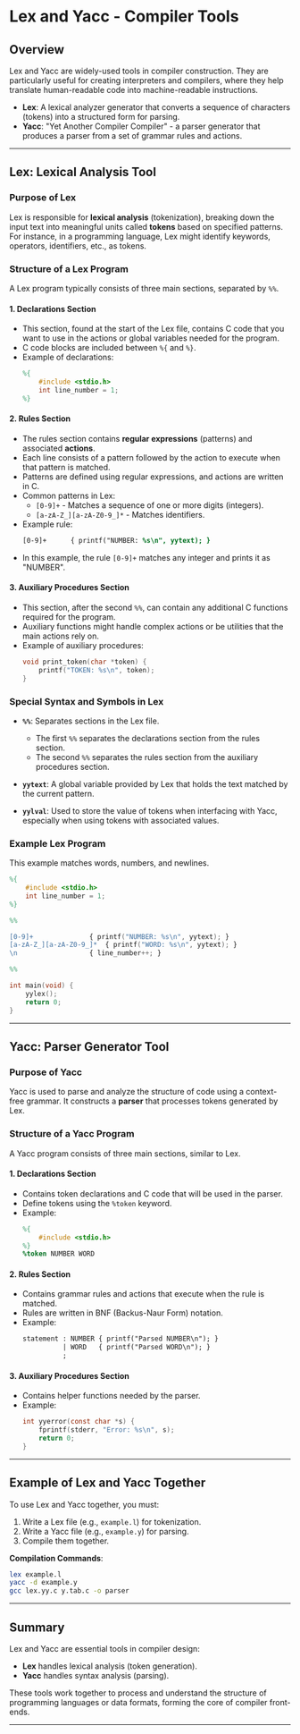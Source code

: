 
# Lex and Yacc - Compiler Tools

## Overview
Lex and Yacc are widely-used tools in compiler construction. They are particularly useful for creating interpreters and compilers, where they help translate human-readable code into machine-readable instructions.

- **Lex**: A lexical analyzer generator that converts a sequence of characters (tokens) into a structured form for parsing.
- **Yacc**: "Yet Another Compiler Compiler" - a parser generator that produces a parser from a set of grammar rules and actions.

---

## Lex: Lexical Analysis Tool

### Purpose of Lex
Lex is responsible for **lexical analysis** (tokenization), breaking down the input text into meaningful units called **tokens** based on specified patterns. For instance, in a programming language, Lex might identify keywords, operators, identifiers, etc., as tokens.

### Structure of a Lex Program
A Lex program typically consists of three main sections, separated by `%%`.

#### 1. Declarations Section
- This section, found at the start of the Lex file, contains C code that you want to use in the actions or global variables needed for the program.
- C code blocks are included between `%{` and `%}`.
- Example of declarations:
    ```lex
    %{
        #include <stdio.h>
        int line_number = 1;
    %}
    ```

#### 2. Rules Section
- The rules section contains **regular expressions** (patterns) and associated **actions**.
- Each line consists of a pattern followed by the action to execute when that pattern is matched.
- Patterns are defined using regular expressions, and actions are written in C.
- Common patterns in Lex:
  - `[0-9]+` - Matches a sequence of one or more digits (integers).
  - `[a-zA-Z_][a-zA-Z0-9_]*` - Matches identifiers.
- Example rule:
    ```lex
    [0-9]+      { printf("NUMBER: %s\n", yytext); }
    ```
- In this example, the rule `[0-9]+` matches any integer and prints it as "NUMBER".

#### 3. Auxiliary Procedures Section
- This section, after the second `%%`, can contain any additional C functions required for the program.
- Auxiliary functions might handle complex actions or be utilities that the main actions rely on.
- Example of auxiliary procedures:
    ```c
    void print_token(char *token) {
        printf("TOKEN: %s\n", token);
    }
    ```

### Special Syntax and Symbols in Lex

- **`%%`**: Separates sections in the Lex file.
  - The first `%%` separates the declarations section from the rules section.
  - The second `%%` separates the rules section from the auxiliary procedures section.

- **`yytext`**: A global variable provided by Lex that holds the text matched by the current pattern.
- **`yylval`**: Used to store the value of tokens when interfacing with Yacc, especially when using tokens with associated values.

### Example Lex Program
This example matches words, numbers, and newlines.

```lex
%{
    #include <stdio.h>
    int line_number = 1;
%}

%%

[0-9]+              { printf("NUMBER: %s\n", yytext); }
[a-zA-Z_][a-zA-Z0-9_]*  { printf("WORD: %s\n", yytext); }
\n                  { line_number++; }

%%

int main(void) {
    yylex();
    return 0;
}
```

---

## Yacc: Parser Generator Tool

### Purpose of Yacc
Yacc is used to parse and analyze the structure of code using a context-free grammar. It constructs a **parser** that processes tokens generated by Lex.

### Structure of a Yacc Program
A Yacc program consists of three main sections, similar to Lex.

#### 1. Declarations Section
- Contains token declarations and C code that will be used in the parser.
- Define tokens using the `%token` keyword.
- Example:
    ```yacc
    %{
        #include <stdio.h>
    %}
    %token NUMBER WORD
    ```

#### 2. Rules Section
- Contains grammar rules and actions that execute when the rule is matched.
- Rules are written in BNF (Backus-Naur Form) notation.
- Example:
    ```yacc
    statement : NUMBER { printf("Parsed NUMBER\n"); }
              | WORD   { printf("Parsed WORD\n"); }
              ;
    ```

#### 3. Auxiliary Procedures Section
- Contains helper functions needed by the parser.
- Example:
    ```c
    int yyerror(const char *s) {
        fprintf(stderr, "Error: %s\n", s);
        return 0;
    }
    ```

---

## Example of Lex and Yacc Together
To use Lex and Yacc together, you must:
1. Write a Lex file (e.g., `example.l`) for tokenization.
2. Write a Yacc file (e.g., `example.y`) for parsing.
3. Compile them together.

**Compilation Commands**:
```bash
lex example.l
yacc -d example.y
gcc lex.yy.c y.tab.c -o parser
```

---

## Summary
Lex and Yacc are essential tools in compiler design:
- **Lex** handles lexical analysis (token generation).
- **Yacc** handles syntax analysis (parsing).

These tools work together to process and understand the structure of programming languages or data formats, forming the core of compiler front-ends.

---

